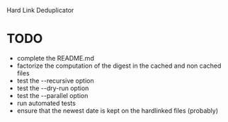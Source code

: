 
Hard Link Deduplicator

TODO
====

* complete the README.md
* factorize the computation of the digest in the cached and non cached files
* test the --recursive option
* test the --dry-run option
* test the --parallel option
* run automated tests
* ensure that the newest date is kept on the hardlinked files (probably)
